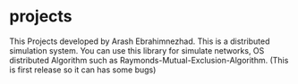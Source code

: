 # projects
This Projects developed by Arash Ebrahimnezhad. This is a distributed simulation system. You can use this library for simulate networks, OS distributed Algorithm such as  Raymonds-Mutual-Exclusion-Algorithm.
(This is first release so it can has some bugs)
